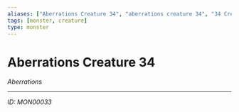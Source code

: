 ```yaml
---
aliases: ["Aberrations Creature 34", "aberrations creature 34", "34 Creature Aberrations"]
tags: [monster, creature]
type: monster
---
```


# Aberrations Creature 34

*Aberrations*

---
*ID: MON00033*